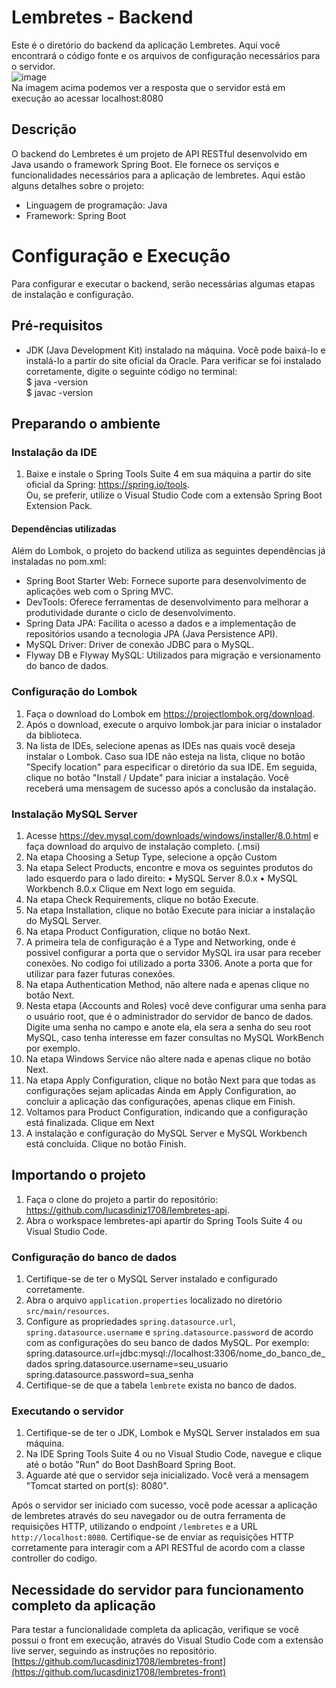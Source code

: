 # Lembretes - Backend

Este é o diretório do backend da aplicação Lembretes. Aqui você encontrará o código fonte e os arquivos de configuração necessários para o servidor.<br>
               ![image](https://github.com/lucasdiniz1708/lembretes-api/blob/main/resposta-servidor.png)
<br> Na imagem acima podemos ver a resposta que o servidor está em execução ao acessar localhost:8080
## Descrição

O backend do Lembretes é um projeto de API RESTful desenvolvido em Java usando o framework Spring Boot. Ele fornece os serviços e funcionalidades necessários para a aplicação de lembretes. Aqui estão alguns detalhes sobre o projeto:

- Linguagem de programação: Java
- Framework: Spring Boot

# Configuração e Execução

Para configurar e executar o backend, serão necessárias algumas etapas de instalação e configuração.

## Pré-requisitos

- JDK (Java Development Kit) instalado na máquina. Você pode baixá-lo e instalá-lo a partir do site oficial da Oracle. Para verificar se foi instalado corretamente, digite o seguinte código no terminal:
<br> $ java -version
<br> $ javac -version


## Preparando o ambiente
 ### Instalação da IDE

1. Baixe e instale o Spring Tools Suite 4 em sua máquina a partir do site oficial da Spring: https://spring.io/tools.
  <br> Ou, se preferir, utilize o Visual Studio Code com a extensão Spring Boot Extension Pack.
 
#### Dependências utilizadas

Além do Lombok, o projeto do backend utiliza as seguintes dependências já instaladas no pom.xml:
- Spring Boot Starter Web: Fornece suporte para desenvolvimento de aplicações web com o Spring MVC.
- DevTools: Oferece ferramentas de desenvolvimento para melhorar a produtividade durante o ciclo de desenvolvimento.
- Spring Data JPA: Facilita o acesso a dados e a implementação de repositórios usando a tecnologia JPA (Java Persistence API).
- MySQL Driver: Driver de conexão JDBC para o MySQL.
- Flyway DB e Flyway MySQL: Utilizados para migração e versionamento do banco de dados.
   
### Configuração do Lombok

1. Faça o download do Lombok em https://projectlombok.org/download.
2. Após o download, execute o arquivo lombok.jar para iniciar o instalador da biblioteca.
3. Na lista de IDEs, selecione apenas as IDEs nas quais você deseja instalar o Lombok.
   Caso sua IDE não esteja na lista, clique no botão "Specify location" para especificar o diretório da sua IDE.
   Em seguida, clique no botão "Install / Update" para iniciar a instalação.
   Você receberá uma mensagem de sucesso após a conclusão da instalação.
   
### Instalação MySQL Server
1. Acesse https://dev.mysql.com/downloads/windows/installer/8.0.html e faça download do arquivo de instalação completo. (.msi)
2. Na etapa Choosing a Setup Type, selecione a opção Custom
3. Na etapa Select Products, encontre e mova os seguintes produtos do lado esquerdo para o lado direito:
• MySQL Server 8.0.x
• MySQL Workbench 8.0.x
Clique em Next logo em seguida.
4. Na etapa Check Requirements, clique no botão Execute.
5. Na etapa Installation, clique no botão Execute para iniciar a instalação do MySQL Server.
6. Na etapa Product Configuration, clique no botão Next.
7. A primeira tela de configuração é a Type and Networking, onde é possivel configurar a porta que o servidor 
MySQL ira usar para receber conexões. No codigo foi utilizado a porta 3306. Anote a porta que for utilizar para fazer
futuras conexões.
8. Na etapa Authentication Method, não altere nada e apenas clique no botão Next.
9. Nesta etapa (Accounts and Roles) você deve configurar uma senha para o usuário
root, que é o administrador do servidor de banco de dados. Digite uma senha no campo e anote ela, ela sera a senha
do seu root MySQL, caso tenha interesse em fazer consultas no MySQL WorkBench por exemplo.
10. Na etapa Windows Service não altere nada e apenas clique no botão Next.
11. Na etapa Apply Configuration, clique no botão Next para que todas as
configurações sejam aplicadas
Ainda em Apply Configuration, ao concluir a aplicação das
configurações, apenas clique em Finish.
12. Voltamos para Product Configuration, indicando que a configuração está
finalizada. Clique em Next
13. A instalação e configuração do MySQL Server e MySQL Workbench está concluída. Clique no botão Finish.

## Importando o projeto
1. Faça o clone do projeto a partir do repositório: https://github.com/lucasdiniz1708/lembretes-api.
2. Abra o workspace lembretes-api apartir do Spring Tools Suite 4 ou Visual Studio Code.

### Configuração do banco de dados

1. Certifique-se de ter o MySQL Server instalado e configurado corretamente.
2. Abra o arquivo `application.properties` localizado no diretório `src/main/resources`.
3. Configure as propriedades `spring.datasource.url`, `spring.datasource.username` e `spring.datasource.password` de acordo com as configurações do seu banco de dados MySQL. Por exemplo:
   spring.datasource.url=jdbc:mysql://localhost:3306/nome_do_banco_de_dados
   spring.datasource.username=seu_usuario
   spring.datasource.password=sua_senha
4. Certifique-se de que a tabela `lembrete` exista no banco de dados.

### Executando o servidor

1. Certifique-se de ter o JDK, Lombok e MySQL Server instalados em sua máquina.
2. Na IDE Spring Tools Suite 4 ou no Visual Studio Code, navegue e clique até o botão "Run" do Boot DashBoard Spring Boot. 
3. Aguarde até que o servidor seja inicializado. Você verá a mensagem "Tomcat started on port(s): 8080".

Após o servidor ser iniciado com sucesso, você pode acessar a aplicação de lembretes através do seu navegador ou de outra ferramenta de requisições HTTP, utilizando o endpoint `/lembretes` e a URL `http://localhost:8080`. Certifique-se de enviar as requisições HTTP corretamente para interagir com a API RESTful de acordo com a classe controller do codigo.

## Necessidade do servidor para funcionamento completo da aplicação

Para testar a funcionalidade completa da aplicação, verifique se você possui o front em execução, através do Visual Studio Code com a extensão live server, seguindo as instruções no repositório. [https://github.com/lucasdiniz1708/lembretes-front](https://github.com/lucasdiniz1708/lembretes-front)
